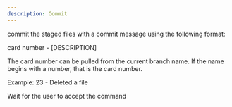 ```yaml
---
description: Commit
---
```


commit the staged files with a commit message using the following format:

card number - [DESCRIPTION]

The card number can be pulled from the current branch name.  If the name begins with a number, that is the card number.

Example:
23 - Deleted a file

Wait for the user to accept the command
